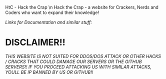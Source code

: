 HtC - Hack the Crap \n
Hack the Crap - a website for Crackers, Nerds and Coders who want to expand their knowledge!

_Links for Documentation and similar stuff:_



# DISCLAIMER!!
_THIS WEBSITE IS NOT SUITED FOR DDOS/DOS ATTACK OR OTHER HACKS / CRACKS THAT COULD DAMAGE OUR SERVERS OR THE GITHUB SERVERS!!_
_IF YOU PROCEED ATTACKING US WITH SIMILAR ATTACKS, YOULL BE IP BANNED BY US OR GITHUB!!_
